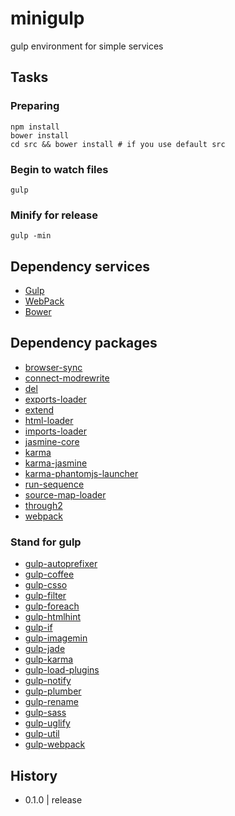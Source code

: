 # minigulp

gulp environment for simple services

## Tasks

### Preparing

    npm install
    bower install
    cd src && bower install # if you use default src

### Begin to watch files

    gulp

### Minify for release

    gulp -min

## Dependency services

- [Gulp](http://gulpjs.com/)
- [WebPack](http://webpack.github.io/)
- [Bower](http://bower.io/)

## Dependency packages
- [browser-sync](https://github.com/shakyShane/browser-sync)
- [connect-modrewrite](https://www.npmjs.com/package/connect-modrewrite)
- [del](https://www.npmjs.com/package/del)
- [exports-loader](https://www.npmjs.com/package/exports-loader)
- [extend](https://www.npmjs.com/package/extend)
- [html-loader](https://github.com/twolfson/html-loader)
- [imports-loader](https://github.com/twolfson/imports-loader)
- [jasmine-core](https://github.com/twolfson/jasmine-core)
- [karma](https://github.com/twolfson/karma)
- [karma-jasmine](https://github.com/twolfson/karma-jasmine)
- [karma-phantomjs-launcher](https://github.com/twolfson/karma-phantomjs-launcher)
- [run-sequence](https://github.com/twolfson/run-sequence)
- [source-map-loader](https://github.com/twolfson/source-map-loader)
- [through2](https://github.com/sindresorhus/through2)
- [webpack](https://github.com/sindresorhus/webpack)

### Stand for gulp
- [gulp-autoprefixer](https://www.npmjs.org/package/gulp-autoprefixer)
- [gulp-coffee](https://www.npmjs.com/package/gulp-coffee)
- [gulp-csso](https://www.npmjs.org/package/gulp-csso)
- [gulp-filter](https://www.npmjs.com/package/gulp-filter)
- [gulp-foreach](https://www.npmjs.org/package/gulp-foreach)
- [gulp-htmlhint](https://www.npmjs.org/package/gulp-htmlhint)
- [gulp-if](https://www.npmjs.org/package/gulp-if)
- [gulp-imagemin](https://www.npmjs.org/package/gulp-imagemin)
- [gulp-jade](https://www.npmjs.com/package/gulp-jade)
- [gulp-karma](https://www.npmjs.org/package/gulp-karma)
- [gulp-load-plugins](https://www.npmjs.org/package/gulp-load-plugins)
- [gulp-notify](https://www.npmjs.org/package/gulp-notify)
- [gulp-plumber](https://www.npmjs.org/package/gulp-plumber)
- [gulp-rename](https://www.npmjs.org/package/gulp-rename)
- [gulp-sass](https://www.npmjs.org/package/gulp-sass)
- [gulp-uglify](https://www.npmjs.org/package/gulp-uglify)
- [gulp-util](https://www.npmjs.org/package/gulp-util)
- [gulp-webpack](https://www.npmjs.org/package/gulp-webpack)

## History
- 0.1.0 | release
